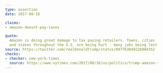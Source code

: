 ```yaml
---
type: assertion
date: 2017-08-16

claims:
- amazon-doesnt-pay-taxes

quote:
  Amazon is doing great damage to tax paying retailers. Towns, cities
  and states throughout the U.S. are being hurt - many jobs being lost!
source: https://twitter.com/realDonaldTrump/status/897763049226084352
checks:
- checker: new-york-times
  source: https://www.nytimes.com/2017/08/16/us/politics/trump-amazon-taxes.html
---
```

